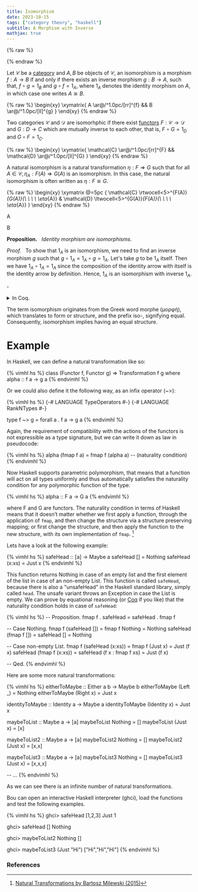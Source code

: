 ```yaml
---
title: Isomorphism
date: 2023-10-15
tags: ["category theory", "haskell"]
subtitle: A Morphism with Inverse
mathjax: true
---
```

{% raw %}
<script>
  MathJax = {
    loader: {
      load: ['[custom]/xypic.js'],
      paths: {custom: 'https://beuke.org/js'}
    },
    tex: {
      packages: {'[+]': ['xypic']}
    }
  };
</script>


<link rel="stylesheet" type="text/css" href="http://tikzjax.com/v1/fonts.css">
<script src="https://tikzjax-demo.glitch.me/tikzjax.js"></script>

<script id="MathJax-script" async src="https://cdn.jsdelivr.net/npm/mathjax@3.1.4/es5/tex-chtml-full.js"></script>
<script>
window.addEventListener('load', function() {
   document.querySelectorAll("mjx-xypic-object").forEach( (x) => (x.style.color = "var(--darkreader-text--text"));
   document.querySelectorAll("mjx-math > mjx-xypic > svg > g").forEach(x => x.setAttribute("stroke", "var(--darkreader-text--text"))
})
</script>

{% endraw %}

<!-- <br> -->
<!-- <img src="/images/applicative.png" onclick="window.open(this.src)"> -->
<!-- The source as dot is next to image. Compile with: dot -Tsvg typeclasses.dot -o typeclasses.svg -->
<!-- <br> -->

Let $\mathcal{C}$ be a [category](/category) and $A, B$ be objects of $\mathcal{C}$, an isomorphism is a morphism $f : A \rightarrow B$ if and only if there exists an inverse morphism $g : B \rightarrow A$, such that, $f \circ g = 1_{B}$ and $g \circ f = 1_{A}$, where $1_{A}$ denotes the identity morphism on $A$, in which case one writes $A \cong B$.

{% raw %}
\begin{xy}
\xymatrix{
A \ar@/^1.0pc/[rr]^{f}  && B \ar@/^1.0pc/[ll]^{g}
}
\end{xy}
{% endraw %}

Two categories $\mathcal{C}$ and $\mathcal{D}$ are isomorhphic if there exist [functors](/functor) $F : \mathcal{C} \rightarrow \mathcal{D}$ and $G : D \rightarrow C$ which are mutually inverse to each other, that is, $F \circ G = 1_{D}$ and $G \circ F = 1_{C}$.

{% raw %}
\begin{xy}
\xymatrix{
\mathcal{C} \ar@/^1.0pc/[rr]^{F} && \mathcal{D} \ar@/^1.0pc/[ll]^{G}
}
\end{xy}
{% endraw %}

A natural isomorphism is a natural transformation $\eta : F \Rightarrow G$ such that for all $A \in \mathcal{C} , \eta_{A} : F(A) \Rightarrow G(A)$ is an isomorphism. In this case, the natural isomorphism is often written as $\eta : F \cong G$.

{% raw %}
\begin{xy}
\xymatrix @=5pc {
\mathcal{C} \rtwocell<5>^{F(A)}_{G(A)}{\ \ \ \ \eta_{A}} & \mathcal{D} \ltwocell<5>^{G(A)}_{F(A)}{\ \ \ \ \eta_{A}}
}
\end{xy}
{% endraw %}


<!-- {% raw %} -->
<!-- \begin{xy} -->
<!-- \xymatrix{ -->
<!-- A\ar[d]\ar[r]\xtwocell[0,1]{}\omit{<2>} & B\\ -->
<!-- C\ar@{.>}[ur] & -->
<!-- } -->
<!-- \end{xy} -->
<!-- {% endraw %} -->

A
<!-- {% raw %} -->
<script type="text/tikz">
  \begin{tikzpicture}
    \draw (0,0) circle (1in);
  \end{tikzpicture}
</script>
<!-- {% endraw %} -->
B
<!-- {% raw %} -->
<!-- \begin{xy} -->
<!-- \xymatrix @=5pc { -->
<!-- P \rtwocell~!~’{\dir{>>}}~‘{\dir{|}} ^{<1.5>M}_{<1.5>M’}{=f} & S -->
<!-- } -->
<!-- \end{xy} -->
<!-- {% endraw %} -->




<div class="proof" >

**Proposition.** &nbsp; *Identity morphism are isomorphisms.*

*Proof.* &nbsp; To show that $1_A$ is an isomorphism, we need to find an inverse morphism $g$ such that $g \circ 1_{A} = 1_{A} \circ g = 1_{A}$. Let's take $g$ to be $1_{A}$ itself. Then we have $1_{A} \circ 1_{A} = 1_{A}$ since the composition of the identity arrow with itself is the identity arrow by definition. Hence, $1_{A}$ is an isomorphism with inverse $1_{A}$.
<!-- $\pmb{\scriptstyle \square}$ -->
<div class="right">

$\pmb{\scriptstyle \square}$
</div> </div>

<details>
  <summary>In Coq.</summary>
  <div class="coq">
{% vimhl hs %}
Section IdentityIsomorphism.
  Variable Obj : Type.
  Variable Hom : Obj -> Obj -> Type.

  Variable id : forall A : Obj, Hom A A.
  Variable composition : forall {X Y Z : Obj},
    Hom Y Z -> Hom X Y -> Hom X Z.

  Notation "g 'o' f" := (composition g f) (at level 50).

  Hypothesis id_left : forall A B : Obj,
    forall f : Hom A B, (id B) o f = f.
  Hypothesis id_right : forall A B : Obj,
    forall f : Hom A B, f o (id A) = f.

  Proposition identity_is_isomorphism :
    forall A : Obj, (id A) o (id A) = id A.
  Proof.
    intros A.
    rewrite <- id_right.
    reflexivity.
  Qed.
End IdentityIsomorphism.
{% endvimhl %}
  </div>
</details>

<!-- Here is an alternative formulation of this proof in [Coq](https://gist.github.com/madnight/4d00970f1944a66113d7f04465af20f8). -->

The term isomorphism originates from the Greek word morphe (μορφή), which translates to form or structure, and the prefix iso-, signifying equal. Consequently, isomorphism implies having an equal structure.

<!-- https://www.logicmatters.net/resources/pdfs/SmithCat-I.pdf 76 -->
<!-- https://arxiv.org/pdf/1912.10642.pdf 16 -->
<!-- https://math.jhu.edu/~eriehl/context.pdf 42 -->
<!-- https://proofwiki.org/wiki/Definition:Natural_Isomorphism -->

# Example

In Haskell, we can define a natural transformation like so:

{% vimhl hs %}
class (Functor f, Functor g) => Transformation f g where
    alpha :: f a -> g a
{% endvimhl %}

Or we could also define it the following way, as an infix operator (~>):

{% vimhl hs %}
{-# LANGUAGE TypeOperators #-}
{-# LANGUAGE RankNTypes    #-}

type f ~> g = forall a . f a -> g a
{% endvimhl %}

Again, the requirement of compatibility with the actions of the functors is not expressible as a type signature, but we can write it down as law in pseudocode:

{% vimhl hs %}
alpha (fmap f a) = fmap f (alpha a) -- (naturality condition)
{% endvimhl %}

<!-- The `forall a` is optional in Haskell  -->
<!-- In Haskell, we usually omit the forall quantifier when there’s no danger of confusion. Any signature that contains a type variable is automatically universally quantified over it. -->
Now Haskell supports parametric polymorphism, that means that a function will act on all types uniformly and thus automatically satisfies the naturality condition for any polymorphic function of the type:

{% vimhl hs %}
alpha :: F a -> G a
{% endvimhl %}

where F and G are functors. The naturality condition in terms of Haskell means that it doesn’t matter whether we first apply a function, through the application of `fmap`, and then change the structure via a structure preserving mapping; or first change the structure, and then apply the function to the new structure, with its own implementation of `fmap`. [^2]

Lets have a look at the following example:

{% vimhl hs %}
safeHead :: [a] -> Maybe a
safeHead [] = Nothing
safeHead (x:xs) = Just x
{% endvimhl %}

This function returns Nothing in case of an empty list and the first element of the list in case of an non-empty List. This function is called `safeHead`, because there is also a "unsafeHead" in the Haskell standard library, simply called `head`. The unsafe variant throws an Exception in case the List is empty. We can prove by equational reasoning (or [Coq](https://gist.github.com/madnight/903335b1ba1a56b0ae05b2e8df839c38) if you like) that the naturality condition holds in case of `safeHead`:

{% vimhl hs %}
-- Proposition.
fmap f . safeHead = safeHead . fmap f

-- Case Nothing.
fmap f (safeHead []) = fmap f Nothing = Nothing
safeHead (fmap f []) = safeHead [] = Nothing

-- Case non-empty List.
fmap f (safeHead (x:xs)) = fmap f (Just x) = Just (f x)
safeHead (fmap f (x:xs)) = safeHead (f x : fmap f xs) = Just (f x)

-- Qed.
{% endvimhl %}

<!-- Require Import List. -->
<!-- Import ListNotations. -->
<!-- Require Import FunInd. -->
<!-- Require Import Coq.Init.Datatypes. -->

<!-- Inductive Maybe (A:Type) : Type := -->
<!--   | Just : A -> Maybe A -->
<!--   | Nothing : Maybe A. -->

<!-- Arguments Just {A} a. -->
<!-- Arguments Nothing {A}. -->

<!-- Class Functor (F : Type -> Type) := { -->
<!--   fmap : forall {A B : Type}, (A -> B) -> F A -> F B -->
<!-- }. -->

<!-- #[local] -->
<!-- Instance Maybe_Functor : Functor Maybe := -->
<!-- { -->
<!--   fmap A B f x := match x with -->
<!--                    | Nothing => Nothing -->
<!--                    | Just y => Just (f y) -->
<!--                    end -->
<!-- }. -->

<!-- Fixpoint fmap_list {A B : Type} (f: A -> B) (xs: list A) : list B := -->
<!--   match xs with -->
<!--   | nil => nil -->
<!--   | cons y ys => cons (f y) (fmap_list f ys) -->
<!--   end. -->

<!-- #[local] -->
<!-- Instance List_Functor : Functor list := { -->
<!--   fmap A B f l := fmap_list f l -->
<!-- }. -->

<!-- Definition safeHead {A : Type} (l : list A): Maybe A := -->
<!--   match l with -->
<!--   | [] => Nothing -->
<!--   | x :: _ => Just x -->
<!--   end. -->

<!-- Functional Scheme safeHead_ind := Induction for safeHead Sort Prop. -->

<!-- Lemma safeHead_is_natural : -->
<!--   forall (A B : Type) (f : A -> B) (l : list A), -->
<!--      fmap f (safeHead l) = safeHead (fmap f l). -->
<!-- Proof. -->
<!--   intros A B f l. -->
<!--   functional induction (safeHead l); simpl. -->
<!--   - (* Case: l = [] *) -->
<!--     (* The safeHead of an empty list is Nothing, and mapping any function over *) -->
<!--     (* Nothing gives Nothing. On the other hand, mapping any function over an *) -->
<!--     (* empty list gives an empty list and applying safeHead to an empty list *) -->
<!--     (* gives Nothing. Hence in this case, both sides of the equation are Nothing *) -->
<!--     (* which makes them equal. *) -->
<!--     reflexivity. -->
<!--   - (* Case: l = x :: ls for some x and ls *) -->
<!--     (* The safeHead of a list beginning with x is Just x, and mapping f over *) -->
<!--     (* Just x gives Just (f x). On the other hand, mapping f over a list *) -->
<!--     (* beginning with x gives a list beginning with f x and applying safeHead *) -->
<!--     (* to this new list gives Just (f x). Hence in this case, both sides of *) -->
<!--     (* the equation are Just (f x) which makes them equal. *) -->
<!--     reflexivity. -->
<!-- Qed. -->

Here are some more natural transformations:

{% vimhl hs %}
eitherToMaybe :: Either a b -> Maybe b
eitherToMaybe (Left _)  = Nothing
eitherToMaybe (Right x) = Just x

identityToMaybe :: Identity a -> Maybe a
identityToMaybe (Identity x) = Just x

maybeToList  :: Maybe a -> [a]
maybeToList  Nothing   = []
maybeToList  (Just x)  = [x]

maybeToList2 :: Maybe a -> [a]
maybeToList2 Nothing = []
maybeToList2 (Just x) = [x,x]

maybeToList3 :: Maybe a -> [a]
maybeToList3 Nothing = []
maybeToList3 (Just x) = [x,x,x]

-- ...
{% endvimhl %}

As we can see there is an infinite number of natural transformations.

Bou can open an interactive Haskell interpreter (ghci), load the functions and test the following examples.

{% vimhl hs %}
ghci> safeHead [1,2,3]
Just 1

ghci> safeHead []
Nothing

ghci> maybeToList2 Nothing
[]

ghci> maybeToList3 (Just "Hi")
["Hi","Hi","Hi"]
{% endvimhl %}

### References

[^1]: Mac Lane, Saunders (1998), Categories for the Working Mathematician, Graduate Texts in Mathematics 5 (2nd ed.), Springer-Verlag, p. 16, ISBN 0-387-98403-8
[^2]: [Natural Transformations by Bartosz Milewski (2015)](https://bartoszmilewski.com/2015/04/07/natural-transformations/)
